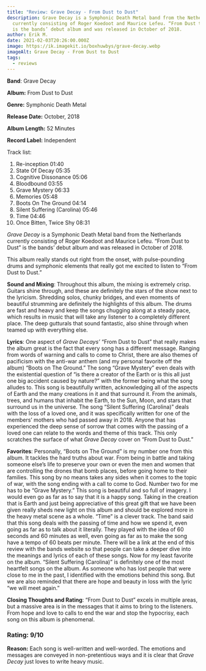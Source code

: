 ```yaml
---
title: "Review: Grave Decay - From Dust to Dust"
description: Grave Decay is a Symphonic Death Metal band from the Netherlands
  currently consisting of Roger Koedoot and Maurice Lefeu. “From Dust to Dust”
  is the bands’ debut album and was released in October of 2018.
author: Erik M.
date: 2021-02-03T20:26:00.000Z
image: https://ik.imagekit.io/boxhuwbys/grave-decay.webp
imageAlt: Grave Decay - From Dust to Dust
tags:
  - reviews
---
```


**Band**:  Grave Decay

**Album:** From Dust to Dust

**Genre:** Symphonic Death Metal

**Release Date:** October, 2018

**Album Length:** 52 Minutes

**Record Label:** Independent

Track list:

1. Re-inception 01:40
2. State Of Decay 05:35
3. Cognitive Dissonance 05:06
4. Bloodbound 03:55
5. Grave Mystery 06:33
6. Memories 05:48
7. Boots On The Ground 04:14
8. Silent Suffering (Carolina) 05:46
9. Time 04:46
10. Once Bitten, Twice Shy 08:31

*Grave Decay*
 is a Symphonic Death Metal band from the Netherlands currently 
consisting of Roger Koedoot and Maurice Lefeu. “From Dust to Dust” is 
the bands’ debut album and was released in October of 2018.

This 
album really stands out right from the onset, with pulse-pounding drums 
and symphonic elements that really got me excited to listen to “From 
Dust to Dust.”

**Sound and Mixing**: Throughout this
 album, the mixing is extremely crisp. Guitars shine through, and these 
are definitely the stars of the show next to the lyricism. Shredding 
solos, chunky bridges, and even moments of beautiful strumming are 
definitely the highlights of this album. The drums are fast and heavy 
and keep the songs chugging along at a steady pace, which results in 
music that will take any listener to a completely different place. The 
deep gutturals that sound fantastic, also shine through when teamed up 
with everything else.

**Lyrics**: One aspect of *Grave Decays’*
 “From Dust to Dust” that really makes the album great is the fact that 
every song has a different message. Ranging from words of warning and 
calls to come to Christ, there are also themes of pacificism with the 
anti-war anthem (and my personal favorite off the album) “Boots on The 
Ground.” The song “Grave Mystery” even deals with the existential 
question of “is there a creator of the Earth or is this all just one big
 accident caused by nature?” with the former being what the song alludes
 to. This song is beautifully written, acknowledging all of the aspects 
of Earth and the many creations in it and that surround it. From the 
animals, trees, and humans that inhabit the Earth, to the Sun, Moon, and
 stars that surround us in the universe. The song “Silent Suffering 
(Carolina)” deals with the loss of a loved one, and it was specifically 
written for one of the members’ mothers who had passed away in 2018. 
Anyone that has experienced the deep sense of sorrow that comes with the
 passing of a loved one can relate to the words and theme of this track.
 This only scratches the surface of what *Grave Decay* cover on “From Dust to Dust.”

**Favorites**:
 Personally, “Boots on The Ground” is my number one from this album. It 
tackles the hard truths about war. From being in battle and taking 
someone else’s life to preserve your own or even the men and women that 
are controlling the drones that bomb places, before going home to their 
families. This song by no means takes any sides when it comes to the 
topic of war, with the song ending with a call to come to God. Number 
two for me has to be “Grave Mystery.” This song is beautiful and so full
 of imagery. I would even go as far as to say that it is a happy song. 
Taking in the creation that is Earth and just being appreciative of this
 great gift that we have been given really sheds new light on this album
 and should be explored more in the heavy metal scene as a whole. “Time”
 is a clever track. The band said that this song deals with the passing 
of time and how we spend it, even going as far as to talk about it 
literally. They played with the idea of 60 seconds and 60 minutes as 
well, even going as far as to make the song have a tempo of 60 beats per
 minute. There will be a link at the end of this review with the bands 
website so that people can take a deeper dive into the meanings and 
lyrics of each of these songs. Now for my least favorite on the album. 
“Silent Suffering (Carolina)” is definitely one of the most heartfelt 
songs on the album. As someone who has lost people that were close to me
 in the past, I identified with the emotions behind this song. But we 
are also reminded that there are hope and beauty in loss with the lyric 
“we will meet again.”

**Closing Thoughts and Rating**:
 “From Dust to Dust” excels in multiple areas, but a massive area is in 
the messages that it aims to bring to the listeners. From hope and love 
to calls to end the war and stop the hypocrisy, each song on this album 
is phenomenal.

### Rating: 9/10



**Reason:**
 Each song is well-written and well-worded. The emotions and messages 
are conveyed in non-pretentious ways and it is clear that *Grave Decay* just loves to write heavy music.
